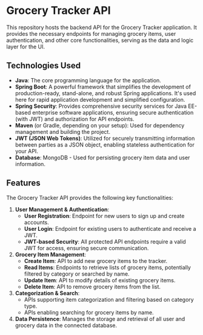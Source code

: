 # Grocery Tracker API

This repository hosts the backend API for the Grocery Tracker application. It provides the necessary endpoints for managing grocery items, user authentication, and other core functionalities, serving as the data and logic layer for the UI.

## Technologies Used

* **Java**: The core programming language for the application.
* **Spring Boot**: A powerful framework that simplifies the development of production-ready, stand-alone, and robust Spring applications. It's used here for rapid application development and simplified configuration.
* **Spring Security**: Provides comprehensive security services for Java EE-based enterprise software applications, ensuring secure authentication (with JWT) and authorization for API endpoints.
* **Maven** (or Gradle, depending on your setup): Used for dependency management and building the project.
* **JWT (JSON Web Tokens)**: Utilized for securely transmitting information between parties as a JSON object, enabling stateless authentication for your API.
* **Database**: MongoDB - Used for persisting grocery item data and user information.

## Features

The Grocery Tracker API provides the following key functionalities:

1.  **User Management & Authentication**:
    * **User Registration**: Endpoint for new users to sign up and create accounts.
    * **User Login**: Endpoint for existing users to authenticate and receive a JWT.
    * **JWT-based Security**: All protected API endpoints require a valid JWT for access, ensuring secure communication.
2.  **Grocery Item Management**:
    * **Create Item**: API to add new grocery items to the tracker.
    * **Read Items**: Endpoints to retrieve lists of grocery items, potentially filtered by category or searched by name.
    * **Update Item**: API to modify details of existing grocery items.
    * **Delete Item**: API to remove grocery items from the list.
3.  **Categorization & Search**:
    * APIs supporting item categorization and filtering based on category type.
    * APIs enabling searching for grocery items by name.
4.  **Data Persistence**: Manages the storage and retrieval of all user and grocery data in the connected database.
